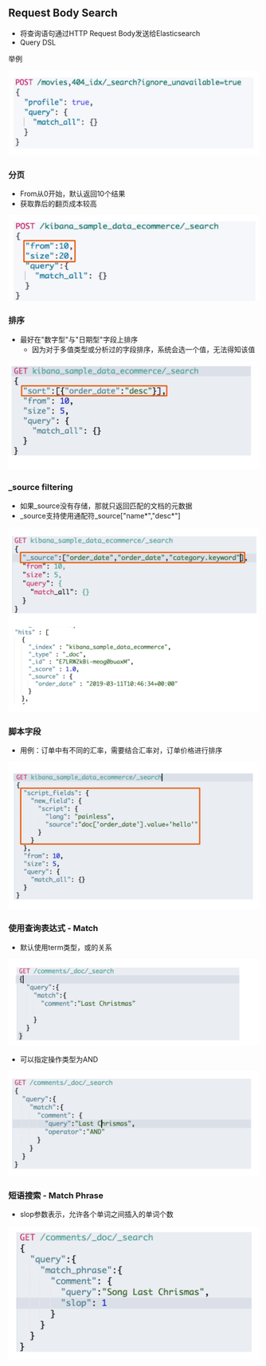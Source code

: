 ## Request Body Search

* 将查询语句通过HTTP Request Body发送给Elasticsearch
* Query DSL

举例

![](images/1568169039971.png)

### 分页

* From从0开始，默认返回10个结果
* 获取靠后的翻页成本较高

![](images/1568169125069.png)

### 排序

* 最好在"数字型"与"日期型"字段上排序
  * 因为对于多值类型或分析过的字段排序，系统会选一个值，无法得知该值

![](images/1568170207936.png)

### _source filtering

* 如果\_source没有存储，那就只返回匹配的文档的元数据
* \_source支持使用通配符\_source["name\*","desc\*"]

![](images/1568191600446.png)

### 脚本字段

* 用例：订单中有不同的汇率，需要结合汇率对，订单价格进行排序

![](images/1568191768549.png)

### 使用查询表达式 - Match

* 默认使用term类型，或的关系

![](images/1568191830422.png)

* 可以指定操作类型为AND

![](images/1568191867781.png)

### 短语搜索 - Match Phrase

* slop参数表示，允许各个单词之间插入的单词个数

![](images/1568192076860.png)